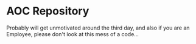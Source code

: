 # AOC Repository


Probably will get unmotivated around the third day, and also if you are an Employee, please don't look at this mess of a code...
